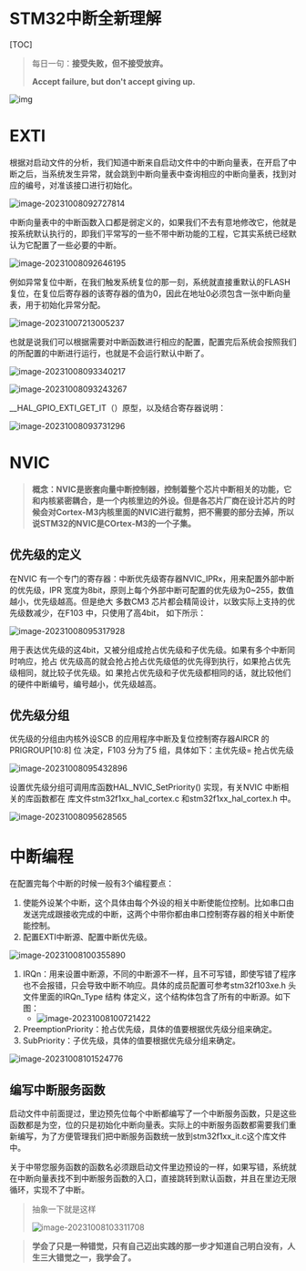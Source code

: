 # STM32中断全新理解

[TOC]

> 每日一句：**接受失败，但不接受放弃。**
>
> **Accept failure, but don't accept giving up.**

![img](https://zdh934.oss-cn-shenzhen.aliyuncs.com/PigGo/202310080905575.gif)

# EXTI

根据对启动文件的分析，我们知道中断来自启动文件中的中断向量表，在开启了中断之后，当系统发生异常，就会跳到中断向量表中查询相应的中断向量表，找到对应的编号，对准该接口进行初始化。

![image-20231008092727814](https://zdh934.oss-cn-shenzhen.aliyuncs.com/PigGo/202310080927865.png)

中断向量表中的中断函数入口都是弱定义的，如果我们不去有意地修改它，他就是按系统默认执行的，即我们平常写的一些不带中断功能的工程，它其实系统已经默认为它配置了一些必要的中断。

![image-20231008092646195](https://zdh934.oss-cn-shenzhen.aliyuncs.com/PigGo/202310080926253.png)

例如异常复位中断，在我们触发系统复位的那一刻，系统就直接重默认的FLASH复位，在复位后寄存器的该寄存器的值为0，因此在地址0必须包含一张中断向量表，用于初始化异常分配。

![image-20231007213005237](https://zdh934.oss-cn-shenzhen.aliyuncs.com/PigGo/202310080924240.png)

也就是说我们可以根据需要对中断函数进行相应的配置，配置完后系统会按照我们的所配置的中断进行运行，也就是不会运行默认中断了。

![image-20231008093340217](https://zdh934.oss-cn-shenzhen.aliyuncs.com/PigGo/202310080933264.png)

![image-20231008093243267](https://zdh934.oss-cn-shenzhen.aliyuncs.com/PigGo/202310080932328.png)

__HAL_GPIO_EXTI_GET_IT（）原型，以及结合寄存器说明：

![image-20231008093731296](https://zdh934.oss-cn-shenzhen.aliyuncs.com/PigGo/202310080937352.png)

# NVIC

> **概念：NVIC是嵌套向量中断控制器，控制着整个芯片中断相关的功能，它和内核紧密耦合，是一个内核里边的外设。但是各芯片厂商在设计芯片的时候会对Cortex-M3内核里面的NVIC进行裁剪，把不需要的部分去掉，所以说STM32的NVIC是COrtex-M3的一个子集。**

## 优先级的定义

在NVIC 有一个专门的寄存器：中断优先级寄存器NVIC_IPRx，用来配置外部中断的优先级，IPR
宽度为8bit，原则上每个外部中断可配置的优先级为0~255，数值越小，优先级越高。但是绝大
多数CM3 芯片都会精简设计，以致实际上支持的优先级数减少，在F103 中，只使用了高4bit，
如下所示：

![image-20231008095317928](https://zdh934.oss-cn-shenzhen.aliyuncs.com/PigGo/202310080953988.png)

用于表达优先级的这4bit，又被分组成抢占优先级和子优先级。如果有多个中断同时响应，抢占
优先级高的就会抢占抢占优先级低的优先得到执行，如果抢占优先级相同，就比较子优先级。如
果抢占优先级和子优先级都相同的话，就比较他们的硬件中断编号，编号越小，优先级越高。

## 优先级分组

优先级的分组由内核外设SCB 的应用程序中断及复位控制寄存器AIRCR 的PRIGROUP[10:8] 位
决定，F103 分为了5 组，具体如下：主优先级= 抢占优先级

![image-20231008095432896](https://zdh934.oss-cn-shenzhen.aliyuncs.com/PigGo/202310080954935.png)

设置优先级分组可调用库函数HAL_NVIC_SetPriority() 实现，有关NVIC 中断相关的库函数都在
库文件stm32f1xx_hal_cortex.c 和stm32f1xx_hal_cortex.h 中。

![image-20231008095628565](https://zdh934.oss-cn-shenzhen.aliyuncs.com/PigGo/202310080956604.png)

# 中断编程

在配置完每个中断的时候一般有3个编程要点：

1. 使能外设某个中断，这个具体由每个外设的相关中断使能位控制。比如串口由发送完成跟接收完成的中断，这两个中带你都由串口控制寄存器的相关中断使能控制。
2. 配置EXTI中断源、配置中断优先级。

![image-20231008100355890](https://zdh934.oss-cn-shenzhen.aliyuncs.com/PigGo/202310081003943.png)

1. IRQn：用来设置中断源，不同的中断源不一样，且不可写错，即使写错了程序也不会报错，只会导致中断不响应。具体的成员配置可参考stm32f103xe.h 头文件里面的IRQn_Type 结构
    体定义，这个结构体包含了所有的中断源。如下图：
    - ![image-20231008100721422](https://zdh934.oss-cn-shenzhen.aliyuncs.com/PigGo/202310081007472.png)
2. PreemptionPriority：抢占优先级，具体的值要根据优先级分组来确定。
3. SubPriority：子优先级，具体的值要根据优先级分组来确定。

![image-20231008101524776](https://zdh934.oss-cn-shenzhen.aliyuncs.com/PigGo/202310081015835.png)

## 编写中断服务函数

启动文件中前面提过，里边预先位每个中断都编写了一个中断服务函数，只是这些函数都是为空，位的只是初始化中断向量表。实际上的中断服务函数都需要我们重新编写，为了方便管理我们把中断服务函数统一放到stm32f1xx_it.c这个库文件中。

关于中带您服务函数的函数名必须跟启动文件里边预设的一样，如果写错，系统就在中断向量表找不到中断服务函数的入口，直接跳转到默认函数，并且在里边无限循环，实现不了中断。

> 抽象一下就是这样
>
> ![image-20231008103311708](https://zdh934.oss-cn-shenzhen.aliyuncs.com/PigGo/202310081033770.png)

> **学会了只是一种错觉，只有自己迈出实践的那一步才知道自己明白没有，人生三大错觉之一，我学会了。**